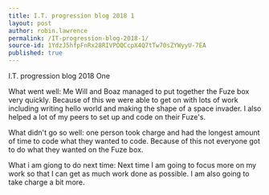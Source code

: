 ```yaml
---
title: I.T. progression blog 2018 1 
layout: post
author: robin.lawrence
permalink: /IT-progression-blog-2018-1/
source-id: 1YdzJ5hfpFnRx28RIVPOQCcpX4Q7tTw70sZYWyyU-7EA
published: true
---
```

I.T. progression blog 2018 One

What went well: Me Will and Boaz managed to put together the Fuze box very quickly. Because of this we were able to get on with lots of work including writing hello world and making the shape of a space invader. I also helped a lot of my peers to set up and code on their Fuze's.

What didn't go so well: one person took charge and had the longest amount of time to code what they wanted to code. Because of this not everyone got to do what they wanted on the Fuze box.

What i am giong to do next time: Next time I am going to focus more on my work so that I can get as much work done as possible. I am also going to take charge a bit more. 

